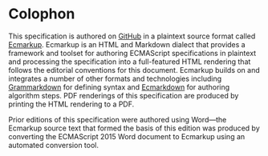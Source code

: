 # Colophon
  <p>This specification is authored on <a href="https://github.com/tc39/ecma262">GitHub</a> in a plaintext source format called <a href="https://github.com/bterlson/ecmarkup">Ecmarkup</a>. Ecmarkup is an HTML and Markdown dialect that provides a framework and toolset for authoring ECMAScript specifications in plaintext and processing the specification into a full-featured HTML rendering that follows the editorial conventions for this document. Ecmarkup builds on and integrates a number of other formats and technologies including <a href="https://github.com/rbuckton/grammarkdown">Grammarkdown</a> for defining syntax and <a href="https://github.com/domenic/ecmarkdown">Ecmarkdown</a> for authoring algorithm steps. PDF renderings of this specification are produced by printing the HTML rendering to a PDF.</p>
  <p>Prior editions of this specification were authored using Word—the Ecmarkup source text that formed the basis of this edition was produced by converting the ECMAScript 2015 Word document to Ecmarkup using an automated conversion tool.</p>


<h1 id="sec-bibliography"></h1>
